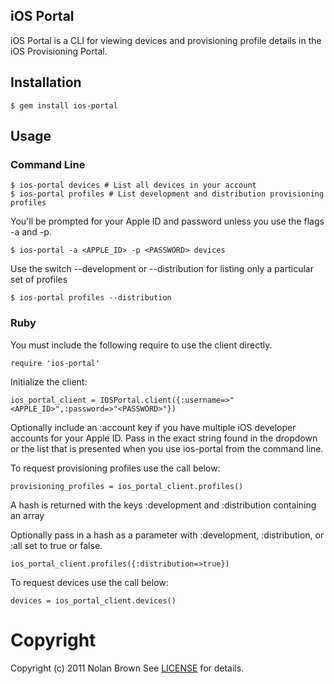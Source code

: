 ## iOS Portal

iOS Portal is a CLI for viewing devices and provisioning profile details in the iOS Provisioning Portal.

## Installation

	$ gem install ios-portal

## Usage
### Command Line

	$ ios-portal devices # List all devices in your account
	$ ios-portal profiles # List development and distribution provisioning profiles
	
You'll be prompted for your Apple ID and password unless you use the flags -a and -p.
	
	$ ios-portal -a <APPLE_ID> -p <PASSWORD> devices

Use the switch --development or --distribution for listing only a particular set of profiles
	
	$ ios-portal profiles --distribution


### Ruby

You must include the following require to use the client directly.

	require 'ios-portal'
	
Initialize the client:

	ios_portal_client = IOSPortal.client({:username=>"<APPLE_ID>",:password=>"<PASSWORD>"})
	
Optionally include an :account key if you have multiple iOS developer accounts for your Apple ID. Pass in the exact string found in the dropdown or the list that is presented when you use ios-portal from the command line.

To request provisioning profiles use the call below:
	
	provisioning_profiles = ios_portal_client.profiles()
	
A hash is returned with the keys :development and :distribution containing an array
    
Optionally pass in a hash as a parameter with :development, :distribution, or :all set to true or false.
	
	ios_portal_client.profiles({:distribution=>true})
	
To request devices use the call below: 

	devices = ios_portal_client.devices()
	
	

# Copyright
Copyright (c) 2011 Nolan Brown
See [LICENSE](https://github.com/nolanbrown/ios-portal/blob/master/LICENSE) for details.